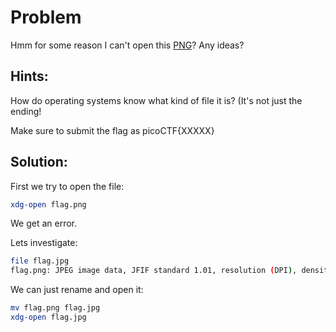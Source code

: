 # Problem
Hmm for some reason I can't open this [PNG](https://2018shell1.picoctf.com/static/b96c236db4c32ed47e9958c7e461b3c4/flag.png)? Any ideas?


## Hints:
How do operating systems know what kind of file it is? (It's not just the ending!

Make sure to submit the flag as picoCTF{XXXXX}

## Solution:

First we try to open the file:
```bash
xdg-open flag.png
```

We get an error.

Lets investigate:
```bash
file flag.jpg
flag.png: JPEG image data, JFIF standard 1.01, resolution (DPI), density 75x75, segment length 16, baseline, precision 8, 909x190, frames 3
```

We can just rename and open it:
```bash
mv flag.png flag.jpg
xdg-open flag.jpg
```
